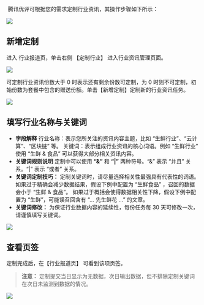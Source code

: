 ​
腾讯优评可根据您的需求定制行业资讯，其操作步骤如下所示：


![](https://main.qcloudimg.com/raw/a7feb8b4699121dc48b32192f5304a98.png)

## 新增定制

进入 行业报道页，单击右侧 【定制行业】 进入行业资讯管理页面。


![](https://main.qcloudimg.com/raw/9bbd06822c90be51c203f2c108c6ad31.png)


可定制行业资讯份数大于 0 时表示还有剩余份数可定制，为 0 时则不可定制，初始份数为套餐中包含的赠送份额。单击【新增定制】定制新的行业资讯任务。


![](https://main.qcloudimg.com/raw/0b35c0ac390cfe697e2d62f83d157066.png)

## 填写行业名称与关键词

- **字段解释**
行业名称：表示您所关注的资讯内容主题，比如 “生鲜行业”、“云计算”、“区块链” 等。
关键词：表示组成行业资讯的核心词语。例如 “生鲜行业” 使用 “生鲜 & 食品” 可以获得大部分相关资讯内容。
- **关键词规则说明**
定制中可以使用 **“&”** 和 **“|”** 两种符号。“&” 表示 “并且” 关系。“|” 表示 “或者” 关系。
- **关键词定制技巧：**
定制关键词时，请尽量选择相关性最强具有代表性的词语。
如果过于精确会减少数据结果，假设下例中配置为 “生鲜食品” ，召回的数据会小于 “生鲜 & 食品”。
如果过于概括会使得数据相关性下降，假设下例中配置为 “生鲜”，可能误召回含有 “… 先生鲜花 …” 的文章。
- **关键词修改：**
为保证行业数据内容的延续性，每份任务每 30 天可修改一次，请谨慎填写关键词。

![](https://main.qcloudimg.com/raw/86ca8432f514408cd35a94b5c92b1f12.png)

## 查看页签

定制完成后，在【行业报道页】 可看到该项页签。

> **注意：**
> 定制提交当日显示为无数据，次日输出数据，但不排除定制关键词在次日未监测到数据的情况。

![](https://main.qcloudimg.com/raw/01d1690ce05ad22397c5e83ada5086e9.png)